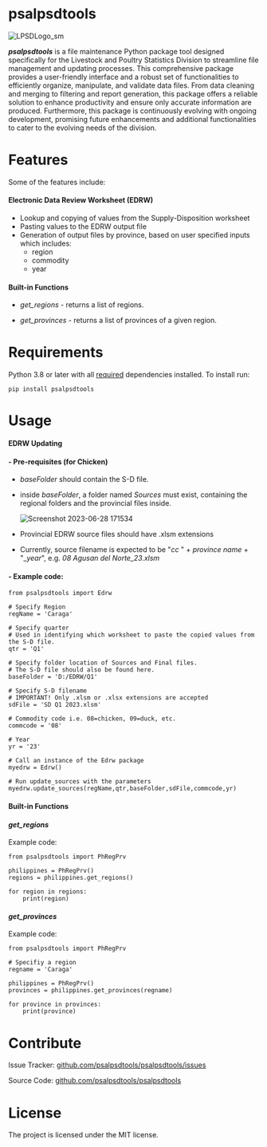 # psalpsdtools
![LPSDLogo_sm](https://github.com/tondiaz/psalpsdtools/assets/3798545/643ce509-132b-47ad-b803-d75a1ffb421a)

**_psalpsdtools_** is a file maintenance Python package tool designed specifically for the Livestock and Poultry Statistics Division to streamline file management and updating processes. This comprehensive package provides a user-friendly interface and a robust set of functionalities to efficiently organize, manipulate, and validate data files. From data cleaning and merging to filtering and report generation, this package offers a reliable solution to enhance productivity and ensure only accurate information are produced. Furthermore, this package is continuously evolving with ongoing development, promising future enhancements and additional functionalities to cater to the evolving needs of the division.

# Features

Some of the features include:

####  Electronic Data Review Worksheet (EDRW)
- Lookup and copying of values from the Supply-Disposition worksheet
- Pasting values to the EDRW output file
- Generation of output files by province, based on user specified inputs which includes:
	- region
	- commodity
	- year

#### Built-in Functions
- _get_regions_ - returns a list of regions.

- _get_provinces_ - returns a list of provinces of a given region.

# Requirements

Python 3.8 or later with all [required](https://github.com/tondiaz/psalpsdtools/blob/main/docs/requirements.txt) dependencies installed. To install run:

```
pip install psalpsdtools
```
# Usage

#### EDRW Updating

#### - Pre-requisites (for Chicken)
- _baseFolder_ should contain the S-D file.
- inside _baseFolder_, a folder named _Sources_ must exist, containing the regional folders and the provincial files inside.
  
	![Screenshot 2023-06-28 171534](https://github.com/tondiaz/psalpsdtools/assets/3798545/711bc2dc-e45a-413d-9551-d064e1e73d46)

- Provincial EDRW source files should have .xlsm extensions
- Currently, source filename is expected to be "_cc_ " + _province name_ + "__year_", e.g. _08 Agusan del Norte_23.xlsm_

#### - Example code:
 
```
from psalpsdtools import Edrw

# Specify Region
regName = 'Caraga'

# Specify quarter
# Used in identifying which worksheet to paste the copied values from the S-D file.
qtr = 'Q1'

# Specify folder location of Sources and Final files.
# The S-D file should also be found here.
baseFolder = 'D:/EDRW/Q1'

# Specify S-D filename
# IMPORTANT! Only .xlsm or .xlsx extensions are accepted
sdFile = 'SD Q1 2023.xlsm'

# Commodity code i.e. 08=chicken, 09=duck, etc.
commcode = '08'

# Year
yr = '23'

# Call an instance of the Edrw package
myedrw = Edrw()

# Run update_sources with the parameters
myedrw.update_sources(regName,qtr,baseFolder,sdFile,commcode,yr)
```

#### Built-in Functions
#### _get_regions_
Example code:
```
from psalpsdtools import PhRegPrv

philippines = PhRegPrv()
regions = philippines.get_regions()

for region in regions:
    print(region)
```

#### _get_provinces_
Example code:
```
from psalpsdtools import PhRegPrv

# Specifiy a region
regname = 'Caraga'

philippines = PhRegPrv()
provinces = philippines.get_provinces(regname)

for province in provinces:
    print(province)
```

# Contribute

Issue Tracker: [github.com/psalpsdtools/psalpsdtools/issues](https://www.github.com/tondiaz/psalpsdtools/issues)

Source Code: [github.com/psalpsdtools/psalpsdtools](https://www.github.com/tondiaz/psalpsdtools)

# License

The project is licensed under the MIT license.
